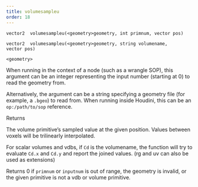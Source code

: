 ```yaml
---
title: volumesampleu
order: 18
---
```

`vector2  volumesampleu(<geometry>geometry, int primnum, vector pos)`

`vector2  volumesampleu(<geometry>geometry, string volumename, vector pos)`

`<geometry>`

When running in the context of a node (such as a wrangle SOP), this argument can be an integer representing the input number (starting at 0) to read the geometry from.

Alternatively, the argument can be a string specifying a geometry file (for example, a `.bgeo`) to read from. When running inside Houdini, this can be an `op:/path/to/sop` reference.

Returns

The volume primitive’s sampled value at the given position. Values between voxels will be trilinearly interpolated.

For scalar volumes and vdbs, if `Cd` is the volumename, the function
will try to evaluate `Cd.x` and `Cd.y` and report the joined
values. (rg and uv can also be used as extensions)

Returns 0 if `primnum` or `inputnum` is out of range, the geometry
is invalid, or the given primitive is not a vdb or volume
primitive.
